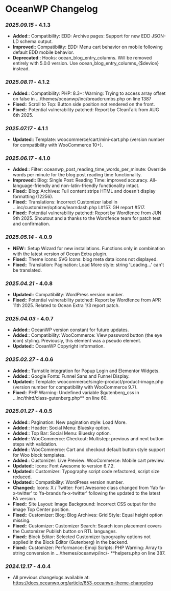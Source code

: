 # OceanWP Changelog

### _2025.09.15_ - 4.1.3
- **Added**:: Compatibility: EDD: Archive pages: Support for new EDD JSON-LD schema output.
- **Improved**:: Compatibility: EDD: Menu cart behavior on mobile following default EDD mobile behavior.
- **Deprecated**:: Hooks: ocean_blog_entry_columns. Will be removed entirely with 5.0.0 version. Use ocean_blog_entry_columns_{$device} instead.

### _2025.08.11_ - 4.1.2
- **Added**:: Compatibility: PHP: 8.3+: Warning: Trying to access array offset on false in .../themes/oceanwp/inc/breadcrumbs.php on line 1387
- **Fixed**:: Scroll to Top: Button side position not rendered on the front.
- **Fixed**:: Potential vulnerability patched: Report by CleanTalk from AUG 6th 2025.

### _2025.07.17_ - 4.1.1
- **Updated**:: Template: woocommerce/cart/mini-cart.php (version number for compatibility with WooCommerce 10+).

### _2025.06.17_ - 4.1.0
- **Added**:: Filter: oceanwp_post_reading_time_words_per_minute: Override words per minute for the blog post reading time functionality.
- **Improved**:: Blog: Single Post: Reading Time: improved accuracy. All-language-friendly and non-latin-friendly functionality intact.
- **Fixed**:: Blog: Archives: Full content strips HTML and doesn't display formatting (12256).
- **Fixed**:: Translations: Incorrect Customizer label in ...inc/customizer/options/learndash.php L#157. GH report #517.
- **Fixed**:: Potential vulnerability patched: Report by Wordfence from JUN 9th 2025. Shoutout and a thanks to the Wordfence team for patch test and confirmation.

### _2025.05.14_ - 4.0.9
- **NEW**:: Setup Wizard for new installations. Functions only in combination with the latest version of Ocean Extra plugin.
- **Fixed**:: Theme Icons: SVG Icons: blog meta data icons not displayed.
- **Fixed**:: Translation: Pagination: Load More style: string 'Loading...' can't be translated.

### _2025.04.21_ - 4.0.8
- **Updated**:: Compatibility: WordPress version number.
- **Fixed**:: Potential vulnerability patched: Report by Wordfence from APR 11th 2025. Related to Ocean Extra 1/3 report patch.

### _2025.04.03_ - 4.0.7
- **Added**:: OceanWP version constant for future updates.
- **Added**:: Compatibility: WooCommerce: View password button (the eye icon) styling. Previously, this element was a pseudo element.
- **Updated**:: OceanWP Copyright information.

### _2025.02.27_ - 4.0.6
- **Added**:: Turnstile integration for Popup Login and Elementor Widgets.
- **Added**:: Google Fonts: Funnel Sans and Funnel Display.
- **Updated**:: Template: woocommerce/single-product/product-image.php (version number for compatibility with WooCommerce 9.7).
- **Fixed**:: PHP Warning: Undefined variable $gutenberg_css in ...inc/third/class-gutenberg.php** on line 60.

### _2025.01.27_ - 4.0.5
- **Added**:: Pagination: New pagination style: Load More.
- **Added**:: Header: Social Menu: Bluesky option.
- **Added**:: Top Bar: Social Menu: Bluesky option.
- **Added**:: WooCommerce: Checkout: Multistep: previous and next button steps with validation.
- **Added**:: WooCommerce: Cart and checkout default button style support for Woo block templates.
- **Added**:: Customizer: Live Preview: WooCommerce: Mobile cart preview.
- **Updated**:: Icons: Font Awesome to version 6.7.2.
- **Updated**:: Customizer: Typography script code refactored, script size reduced.
- **Updated**:: Compatibility: WordPress version number.
- **Changed**:: Icons: X / Twitter: Font Awesome class changed from 'fab fa-x-twitter' to 'fa-brands fa-x-twitter' following the updated to the latest FA version.
- **Fixed**:: Site Layout: Image Background: Incorrect CSS output for the image Top Center position.
- **Fixed**:: Customizer: Blog: Blog Archives: Grid Style: Equal height option missing.
- **Fixed**:: Customizer: Customizer Search: Search icon placement covers the Customizer Publish button on RTL languages.
- **Fixed**:: Block Editor: Selected Customizer typography options not applied in the Block Editor (Gutenberg) in the backend.
- **Fixed**:: Customizer: Performance: Emoji Scripts: PHP Warning: Array to string conversion in .../themes/oceanwp/inc/- **helpers.php on line 387.

### _2024.12.17_ - 4.0.4
- All previous changelogs available at: https://docs.oceanwp.org/article/653-oceanwp-theme-changelog